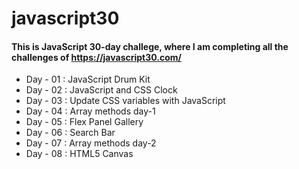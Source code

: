 # javascript30

#### This is JavaScript 30-day challege, where I am completing all the challenges of https://javascript30.com/
* Day - 01 : JavaScript Drum Kit
* Day - 02 : JavaScript and CSS Clock
* Day - 03 : Update CSS variables with JavaScript
* Day - 04 : Array methods day-1
* Day - 05 : Flex Panel Gallery
* Day - 06 : Search Bar
* Day - 07 : Array methods day-2
* Day - 08 : HTML5 Canvas
